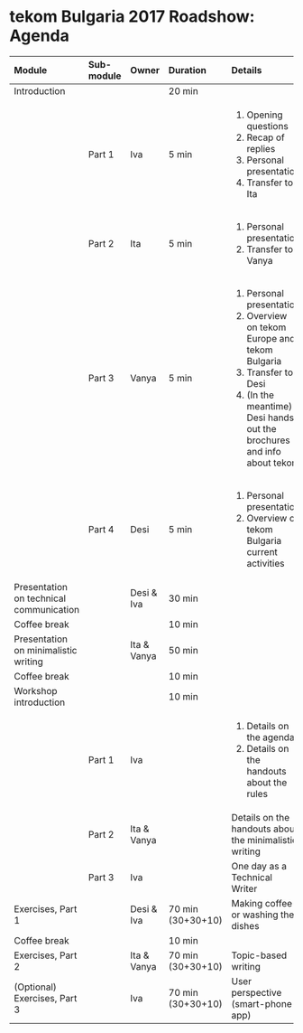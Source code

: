 # tekom Bulgaria 2017 Roadshow: Agenda

|Module       |Sub-module |Owner  |Duration |Details
|:---         |:---       |:---   |:---     |:---
|Introduction |           |       |20 min   |
|             |Part 1     |Iva    |5 min    |<ol><li>Opening questions</li> <li>Recap of replies</li> <li>Personal presentation</li> <li>Transfer to Ita</li></ol>
|             |Part 2     |Ita    |5 min    |<ol><li>Personal presentation</li> <li>Transfer to Vanya</li></ol>
|             |Part 3     |Vanya  |5 min    |<ol><li>Personal presentation</li> <li>Overview on tekom Europe and tekom Bulgaria</li> <li>Transfer to Desi</li> <li>(In the meantime) Desi hands out the brochures and info about tekom</li></ol>
|             |Part 4     |Desi   |5 min    |<ol><li>Personal presentation</li> <li>Overview of tekom Bulgaria current activities</li></ol>
|Presentation on technical communication    | |Desi & Iva |30 min |
|Coffee break |           |       |10 min   |
|Presentation on minimalistic writing       | |Ita & Vanya|50 min |
|Coffee break |           |       |10 min   |
|Workshop introduction    |       |         |10 min       |
|             |Part 1     |Iva    |         |<ol><li>Details on the agenda</li> <li>Details on the handouts about the rules</li></ol>
|             |Part 2     |Ita & Vanya      |             |Details on the handouts about the minimalistic writing
|             |Part 3     |Iva    |         |One day as a Technical Writer
|Exercises, Part 1        |       |Desi & Iva             |70 min (30+30+10)|Making coffee or washing the dishes
|Coffee break |           |       |10 min   |
|Exercises, Part 2        |       |Ita & Vanya            |70 min (30+30+10)|Topic-based writing
|(Optional) Exercises, Part 3     |       |Iva            |70 min (30+30+10)|User perspective (smart-phone app)
